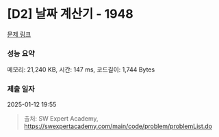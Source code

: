 # [D2] 날짜 계산기 - 1948 

[문제 링크](https://swexpertacademy.com/main/code/problem/problemDetail.do?contestProbId=AV5PnnU6AOsDFAUq) 

### 성능 요약

메모리: 21,240 KB, 시간: 147 ms, 코드길이: 1,744 Bytes

### 제출 일자

2025-01-12 19:55



> 출처: SW Expert Academy, https://swexpertacademy.com/main/code/problem/problemList.do